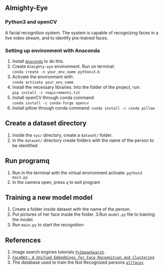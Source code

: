 ## Almighty-Eye
### Python3 and openCV 
A facial recognition system.  The system is capable of recognizing faces in a live video stream, and to identify pre-trained faces.

### Setting up environment with Anaconda
  1. Install [`Anaconda`](https://docs.conda.io/en/latest/) to do this.
  2. Create `Almighty-eye` environment. Run on terminal:  
      ```conda create -n your_env_name python=3.6```
  3. Activate the environment with:  
    ```conda activate your_env_name```  
  5. Install the necessary libraries. Into the folder of the project, run:  
    ```pip install -r requirements.txt```
  6. Install openCV through conda command:  
    ```conda install -c conda-forge opencv```
  7. Install pillow through conda command:
    ```conda install -c conda pillow```
  
	
## Create a dataset directory
1. Inside the `sys/` directory, create a `dataset/` folder.
2. In the `dataset/` directory create folders with the name of the person to be identified
	
	
## Run programq
1. Run in the terminal with the virtual environment activate: `python3 main.py`
2. In the camera open, press `q` to exit program
	
	
## Training a new model model
1. Create a folder inside dataset with the name of the person.
2. Put pictures of her face inside the folder.
3.Run `model.py` file to training the model.
4. Run `main.py` to start the recognition
	
## References
1.  Image search engines tutorials [`PyImageSearch`](https://www.pyimagesearch.com/).
2.  [`FaceNet: A Unified Embeddings for Face Recognition and Clustering`](https://www.cv-foundation.org/openaccess/content_cvpr_2015/app/1A_089.pdf)
3. The database used to train the Not Recognized persons [`allfaces`](https://cswww.essex.ac.uk/mv/allfaces/index.html)

	

	
	

